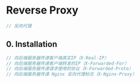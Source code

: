 # Reverse Proxy

```c#
// 反向代理
```

## 0. Installation

```c#
// 向后端服务器传递客户端真实IP（X-Real-IP）
// 向后端服务器传递客户端转发的IP（X-Forwarded-For）
// 向后端服务器传递请求使用的协议（X-Forwarded-Proto）
// 向后端服务器传递 Nginx 反向代理标志（X-Nginx-Proxy）
```
